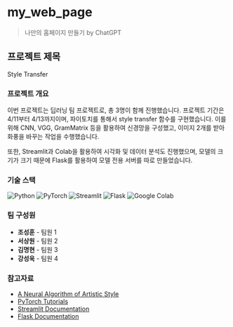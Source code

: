 # my_web_page
> 나만의 홈페이지 만들기 by ChatGPT
## 프로젝트 제목
Style Transfer
### 프로젝트 개요

이번 프로젝트는 딥러닝 팀 프로젝트로, 총 3명이 함께 진행했습니다. 프로젝트 기간은 4/11부터 4/13까지이며, 파이토치를 통해서 style transfer 함수를 구현했습니다. 이를 위해 CNN, VGG, GramMatrix 등을 활용하여 신경망을 구성했고, 이미지 2개를 받아 화풍을 바꾸는 작업을 수행했습니다.

또한, Streamlit과 Colab을 활용하여 시각화 및 데이터 분석도 진행했으며, 모델의 크기가 크기 때문에 Flask를 활용하여 모델 전용 서버를 따로 만들었습니다.

### 기술 스택

![Python](https://img.shields.io/badge/-Python-3776AB?logo=python&logoColor=white&style=flat-square)
![PyTorch](https://img.shields.io/badge/-PyTorch-ee4c2c?logo=pytorch&logoColor=white&style=flat-square)
![Streamlit](https://img.shields.io/badge/-Streamlit-ff4b4b?logo=streamlit&logoColor=white&style=flat-square)
![Flask](https://img.shields.io/badge/-Flask-000000?logo=flask&logoColor=white&style=flat-square)
![Google Colab](https://img.shields.io/badge/-Google%20Colab-F9AB00?logo=google%20colab&logoColor=white&style=flat-square)


### 팀 구성원

- **조성훈** - 팀원 1
- **서상원** - 팀원 2
- **김명현** - 팀원 3
- **강성욱** - 팀원 4

### 참고자료

- [A Neural Algorithm of Artistic Style](https://arxiv.org/abs/1508.06576)
- [PyTorch Tutorials](https://pytorch.org/tutorials/)
- [Streamlit Documentation](https://docs.streamlit.io/en/stable/)
- [Flask Documentation](https://flask.palletsprojects.com/en/2.1.x/)
